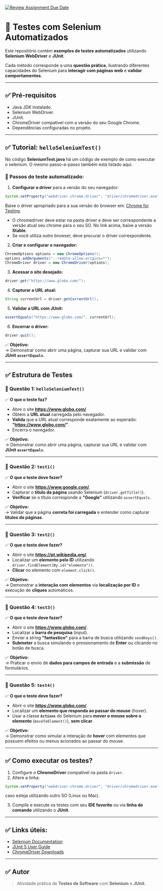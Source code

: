 [![Review Assignment Due Date](https://classroom.github.com/assets/deadline-readme-button-22041afd0340ce965d47ae6ef1cefeee28c7c493a6346c4f15d667ab976d596c.svg)](https://classroom.github.com/a/sO7t-Mo1)

# 🧪 Testes com Selenium Automatizados

Este repositório contém **exemplos de testes automatizados** utilizando **Selenium WebDriver** e **JUnit**.

Cada método corresponde a uma **questão prática**, ilustrando diferentes capacidades do Selenium para **interagir com páginas web** e **validar comportamentos**.

---

## ✅ Pré-requisitos

- Java JDK instalado.  
- Selenium WebDriver.  
- JUnit.  
- ChromeDriver compatível com a versão do seu Google Chrome.  
- Dependências configuradas no projeto.

---

## ✅ Tutorial: `helloSeleniumTest()`

No código **SeleniumTest.java** há um código de exemplo de como executar o selenium. O mesmo passo-a-passo também está listado aqui.

### 🚀 Passos do teste automatizado:

1. **Configurar o driver** para a versão do seu navegador:  
```java
System.setProperty("webdriver.chrome.driver", "driver/chromedriver.exe");
```  
Baixe o driver apropriado para a sua versão do browser em: [Chrome for Testing](https://googlechromelabs.github.io/chrome-for-testing/).

- O chromedriver deve estar na pasta driver e deve ser correspondente a versão atual seu chrome para o seu SO. No link acima, baixe a versão **Stable**.
- Se você utiliza outro browser, deve procurar o driver correspondente.

2. **Criar e configurar o navegador:**  
```java
ChromeOptions options = new ChromeOptions();
options.addArguments("--remote-allow-origins=*");
ChromeDriver driver = new ChromeDriver(options);
```

3. **Acessar o site desejado:**  
```java
driver.get("https://www.globo.com/");
```

4. **Capturar a URL atual:**  
```java
String currentUrl = driver.getCurrentUrl();
```

5. **Validar a URL com JUnit:**  
```java
assertEquals("https://www.globo.com/", currentUrl);
```

6. **Encerrar o driver:**  
```java
driver.quit();
```

✅ **Objetivo:**  
→ Demonstrar como abrir uma página, capturar sua URL e validar com **JUnit `assertEquals`**.

---

## ✅ Estrutura de Testes

### 🔹 Questão 1: `helloSeleniumTest()`

✅ **O que o teste faz?**

- Abre o site **https://www.globo.com/**  
- Obtém a **URL atual** carregada pelo navegador.  
- **Valida** que a URL atual corresponde exatamente ao esperado: **"https://www.globo.com/"**.  
- Encerra o navegador.

✅ **Objetivo:**  
→ Demonstrar como abrir uma página, capturar sua URL e validar com **JUnit `assertEquals`**.

---

### 🔹 Questão 2: `test1()`

✅ **O que o teste deve fazer?**

- Abrir o site **https://www.google.com/**.  
- Capturar o **título da página** usando Selenium (`driver.getTitle()`).  
- **Verificar** se o título corresponde a **"Google"** utilizando `assertEquals`.  

✅ **Objetivo:**  
→ Validar que a página **correta foi carregada** e entender como capturar **títulos de páginas**.

---

### 🔹 Questão 3: `test2()`

✅ **O que o teste deve fazer?**

- Abrir o site **https://pt.wikipedia.org/**.  
- Localizar um **elemento pelo ID** utilizando `driver.findElement(By.id("elemento"))`.  
- **Clicar** no elemento com `element.click()`.

✅ **Objetivo:**  
→ Demonstrar a **interação com elementos** via **localização por ID** e execução de **cliques** automáticos.

---

### 🔹 Questão 4: `test3()`

✅ **O que o teste deve fazer?**

- Abrir o site **https://www.globo.com/**.  
- Localizar a **barra de pesquisa** (input).  
- Enviar a string **"fantastico"** para a barra de busca utilizando `sendKeys()`.  
- **Submeter** a busca simulando o pressionamento de **Enter** ou clicando no botão de busca.

✅ **Objetivo:**  
→ Praticar o envio de **dados para campos de entrada** e a **submissão** de formulários.

---

### 🔹 Questão 5: `test4()`

✅ **O que o teste deve fazer?**

- Abrir o site **https://www.globo.com/**.  
- Localizar um **elemento que responda ao passar do mouse** (hover).  
- Usar a classe **`Actions`** do Selenium para **mover o mouse sobre o elemento** (`moveToElement()`), **sem clicar**.

✅ **Objetivo:**  
→ Demonstrar como simular a interação de **hover** com elementos que possuem efeitos ou menus acionados ao passar do mouse.

---

## ✅ Como executar os testes?

1. Configure o **ChromeDriver** compatível na pasta `driver`.  
2. Altere a linha:  
```java
System.setProperty("webdriver.chrome.driver", "driver/chromedriver.exe");
```  
caso esteja utilizando outro SO (Linux ou Mac).  

3. Compile e execute os testes com seu **IDE favorito** ou via **linha de comando** utilizando o **JUnit**.

---

## ✅ Links úteis:

- [Selenium Documentation](https://www.selenium.dev/documentation/)  
- [JUnit 5 User Guide](https://junit.org/junit5/docs/current/user-guide/)  
- [ChromeDriver Downloads](https://googlechromelabs.github.io/chrome-for-testing/)

---

## ✅ Autor

> Atividade prática de **Testes de Software** com **Selenium** e **JUnit**.
